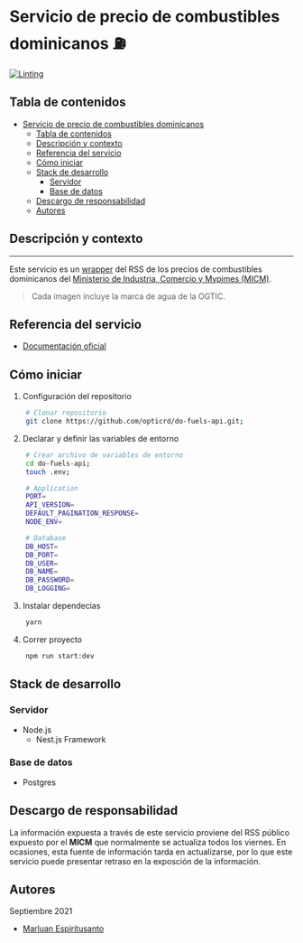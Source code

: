 # Servicio de precio de combustibles dominicanos ⛽️

[![Linting](https://github.com/opticrd/citizens-photo-api/actions/workflows/lint.yml/badge.svg)](https://github.com/opticrd/citizens-photo-api/actions/workflows/lint.yml)

## Tabla de contenidos

- [Servicio de precio de combustibles dominicanos](#servicio-de-precio-de-combustibles-dominicanos)
  - [Tabla de contenidos](#tabla-de-contenidos)
  - [Descripción y contexto](#descripción-y-contexto)
  - [Referencia del servicio](#referencia-del-servicio)
  - [Cómo iniciar](#cómo-iniciar)
  - [Stack de desarrollo](#stack-de-desarrollo)
    - [Servidor](#servidor)
    - [Base de datos](#base-de-datos)
  - [Descargo de responsabilidad](#descargo-de-responsabilidad)
  - [Autores](#autores)

## Descripción y contexto

---

Este servicio es un [wrapper](https://es.quora.com/Qu%C3%A9-es-exactamente-un-wrapper-API-Y-en-qu%C3%A9-se-diferencia-de-solo-una-API) del RSS de los precios de combustibles dominicanos del [Ministerio de Industria, Comercio y Mypimes (MICM)](https://www.micm.gob.do/).

> Cada imagen incluye la marca de agua de la OGTIC.

## Referencia del servicio

- [Documentación oficial](https://developers.digital.gob.do)

## Cómo iniciar

1. Configuración del repositorio

```sh
    # Clonar repositorio
    git clone https://github.com/opticrd/do-fuels-api.git;
```

2. Declarar y definir las variables de entorno

```sh
    # Crear archivo de variables de entorno
    cd do-fuels-api;
    touch .env;
```

```sh
    # Application
    PORT=
    API_VERSION=
    DEFAULT_PAGINATION_RESPONSE=
    NODE_ENV=

    # Database
    DB_HOST=
    DB_PORT=
    DB_USER=
    DB_NAME=
    DB_PASSWORD=
    DB_LOGGING=
```

3. Instalar dependecias

```sh
    yarn
```

4. Correr proyecto

```sh
    npm run start:dev
```

## Stack de desarrollo

### Servidor

- Node.js
  - Nest.js Framework

### Base de datos

- Postgres

## Descargo de responsabilidad

La información expuesta a través de este servicio proviene del RSS público expuesto por el **MICM** que normalmente se actualiza todos los viernes. En ocasiones, esta fuente de información tarda en actualizarse, por lo que este servicio puede presentar retraso en la exposción de la información.

## Autores

Septiembre 2021

- [Marluan Espiritusanto](https://github.com/marluanespiritusanto)
